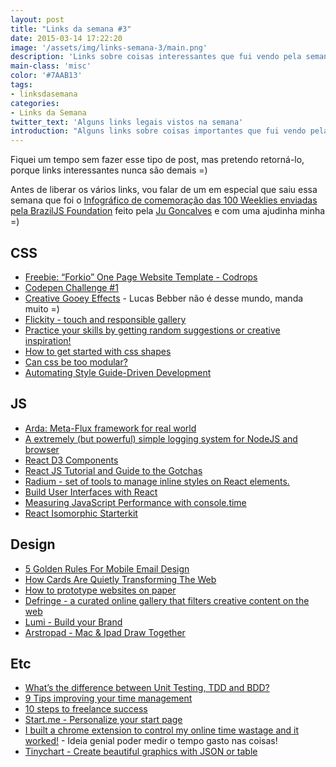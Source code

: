 ```yaml
---
layout: post
title: "Links da semana #3"
date: 2015-03-14 17:22:20
image: '/assets/img/links-semana-3/main.png'
description: 'Links sobre coisas interessantes que fui vendo pela semana.'
main-class: 'misc'
color: '#7AAB13'
tags:
- linksdasemana
categories:
- Links da Semana
twitter_text: 'Alguns links legais vistos na semana'
introduction: "Alguns links sobre coisas importantes que fui vendo pela semana e acho que todos deveriam ler."
---
```


Fiquei um tempo sem fazer esse tipo de post, mas pretendo retorná-lo, porque links interessantes nunca são demais =)

Antes de liberar os vários links, vou falar de um em especial que saiu essa semana que foi o [Infográfico de comemoração das 100 Weeklies enviadas pela BrazilJS Foundation](http://cyberglot.me/cem/) feito pela [Ju Goncalves](http://jugoncalv.es/) e com uma ajudinha minha =)

## CSS

* [Freebie: “Forkio” One Page Website Template - Codrops](http://tympanus.net/codrops/2015/03/12/freebie-forkio-one-page-website-template/)
* [Codepen Challenge #1](http://webdesign.tutsplus.com/articles/codepen-challenge-1-results--cms-23585)
* [Creative Gooey Effects](http://tympanus.net/codrops/2015/03/10/creative-gooey-effects) - Lucas Bebber não é desse mundo, manda muito =)
* [Flickity - touch and responsible gallery](http://flickity.metafizzy.co/)
* [Practice your skills by getting random suggestions or creative inspiration!](http://tevko.github.io/practice/index.html)
* [How to get started with css shapes](https://webdesignerdepot.com/2015/03/how-to-get-started-with-css-shapes/)
* [Can css be too modular?](https://csswizardry.com/2015/03/can-css-be-too-modular/)
* [Automating Style Guide-Driven Development](http://www.smashingmagazine.com/2015/03/05/automating-style-guide-driven-development/)

## JS

* [Arda: Meta-Flux framework for real world](https://github.com/mizchi/arda)
* [A extremely (but powerful) simple logging system for NodeJS and browser](https://github.com/Kikobeats/acho)
* [React D3 Components](https://github.com/codesuki/react-d3-components)
* [React JS Tutorial and Guide to the Gotchas](https://zapier.com/engineering/react-js-tutorial-guide-gotchas/)
* [Radium - set of tools to manage inline styles on React elements.](http://projects.formidablelabs.com/radium/)
* [Build User Interfaces with React](http://www.crashlytics.com/blog/building-user-interfaces-with-react/)
* [Measuring JavaScript Performance with console.time](http://adripofjavascript.com/blog/drips/measuring-javascript-performance-with-console-time.html)
* [React Isomorphic Starterkit](https://github.com/RickWong/react-isomorphic-starterkit)

## Design

* [5 Golden Rules For Mobile Email Design](http://www.sitepoint.com/golden-rules-mobile-email-design/)
* [How Cards Are Quietly Transforming The Web](http://techcrunch.com/2015/02/27/cards-transforming-web/)
* [How to prototype websites on paper](http://www.creativebloq.com/ux/how-prototype-websites-paper-31514246)
* [Defringe - a curated online gallery that filters creative content on the web](http://defringe.com/)
* [Lumi - Build your Brand](http://www.lumi.com/)
* [Arstropad - Mac & Ipad Draw Together](http://astropad.com/)


## Etc

* [What’s the difference between Unit Testing, TDD and BDD?](http://codeutopia.net/blog/2015/03/01/unit-testing-tdd-and-bdd/)
* [9 Tips improving your time management](http://www.creativebloq.com/career/9-tips-improving-your-time-management-31514419)
* [10 steps to freelance success](http://www.creativebloq.com/career/10-steps-freelance-success-31514415)
* [Start.me - Personalize your start page](https://start.me)
* [I built a chrome extension to control my online time wastage and it worked!](https://medium.com/@nashvail/i-built-a-chrome-extension-to-control-my-online-time-wastage-and-it-worked-bd1168e03b01) - Ideia genial poder medir o tempo gasto nas coisas!
* [Tinychart - Create beautiful graphics with JSON or table](http://tinychart.co/)
